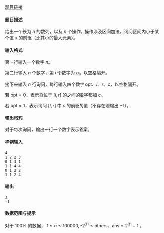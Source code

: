  [题目链接](https://loj.ac/p/6279) 
 
#### 题目描述

给出一个长为 $n$ 的数列，以及 $n$ 个操作，操作涉及区间加法，询问区间内小于某个值 $x$ 的前驱（比其小的最大元素）。

#### 输入格式

第一行输入一个数字 $n$。

第二行输入 $n$ 个数字，第 $i$ 个数字为 $a_i$，以空格隔开。

接下来输入 $n$ 行询问，每行输入四个数字 $\mathrm{opt}、l、r、c$，以空格隔开。

若 $\mathrm{opt} = 0$，表示将位于 $[l, r]$ 的之间的数字都加 $c$。

若 $\mathrm{opt} = 1$，表示询问 $[l, r]$ 中 $c$ 的前驱的值（不存在则输出 $-1$）。

#### 输出格式

对于每次询问，输出一行一个数字表示答案。

#### 样例输入

```
4
1 2 2 3
0 1 3 1
1 1 4 4
0 1 2 2
1 1 2 4

```

#### 输出

```
3
-1

```

#### 数据范围与提示

对于 $100\%$ 的数据， $1 \leq n \leq 100000, -2^{31} \leq \mathrm{others}、 \mathrm{ans} \leq 2^{31}-1$ 。
